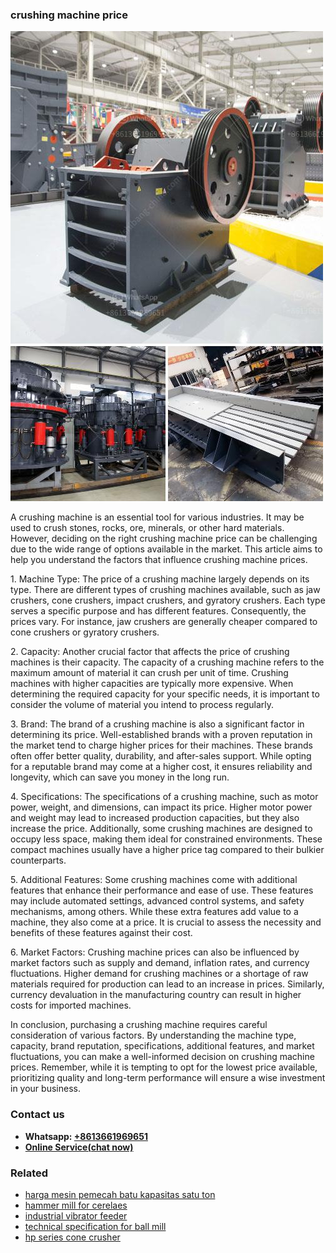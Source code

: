 <h3>crushing machine price</h3><img src='1704791500.jpg' alt=''><p>A crushing machine is an essential tool for various industries. It may be used to crush stones, rocks, ore, minerals, or other hard materials. However, deciding on the right crushing machine price can be challenging due to the wide range of options available in the market. This article aims to help you understand the factors that influence crushing machine prices.</p><p>1. Machine Type: The price of a crushing machine largely depends on its type. There are different types of crushing machines available, such as jaw crushers, cone crushers, impact crushers, and gyratory crushers. Each type serves a specific purpose and has different features. Consequently, the prices vary. For instance, jaw crushers are generally cheaper compared to cone crushers or gyratory crushers.</p><p>2. Capacity: Another crucial factor that affects the price of crushing machines is their capacity. The capacity of a crushing machine refers to the maximum amount of material it can crush per unit of time. Crushing machines with higher capacities are typically more expensive. When determining the required capacity for your specific needs, it is important to consider the volume of material you intend to process regularly.</p><p>3. Brand: The brand of a crushing machine is also a significant factor in determining its price. Well-established brands with a proven reputation in the market tend to charge higher prices for their machines. These brands often offer better quality, durability, and after-sales support. While opting for a reputable brand may come at a higher cost, it ensures reliability and longevity, which can save you money in the long run.</p><p>4. Specifications: The specifications of a crushing machine, such as motor power, weight, and dimensions, can impact its price. Higher motor power and weight may lead to increased production capacities, but they also increase the price. Additionally, some crushing machines are designed to occupy less space, making them ideal for constrained environments. These compact machines usually have a higher price tag compared to their bulkier counterparts.</p><p>5. Additional Features: Some crushing machines come with additional features that enhance their performance and ease of use. These features may include automated settings, advanced control systems, and safety mechanisms, among others. While these extra features add value to a machine, they also come at a price. It is crucial to assess the necessity and benefits of these features against their cost.</p><p>6. Market Factors: Crushing machine prices can also be influenced by market factors such as supply and demand, inflation rates, and currency fluctuations. Higher demand for crushing machines or a shortage of raw materials required for production can lead to an increase in prices. Similarly, currency devaluation in the manufacturing country can result in higher costs for imported machines.</p><p>In conclusion, purchasing a crushing machine requires careful consideration of various factors. By understanding the machine type, capacity, brand reputation, specifications, additional features, and market fluctuations, you can make a well-informed decision on crushing machine prices. Remember, while it is tempting to opt for the lowest price available, prioritizing quality and long-term performance will ensure a wise investment in your business.</p><h3>Contact us</h3><ul><li><strong>Whatsapp:&nbsp;<a href="https://wa.me/8613661969651">+8613661969651</a></strong></li><li><a href="https://swt.shibang-china.com/?git&amp;zhl&amp;crushing machine price"><strong>Online Service(chat now)</strong></a></li></ul><h3>Related</h3><ul><li><a href='harga mesin pemecah batu kapasitas satu ton.md'>harga mesin pemecah batu kapasitas satu ton</a></li><li><a href='hammer mill for cerelaes.md'>hammer mill for cerelaes</a></li><li><a href='industrial vibrator feeder.md'>industrial vibrator feeder</a></li><li><a href='technical specification for ball mill.md'>technical specification for ball mill</a></li><li><a href='hp series cone crusher.md'>hp series cone crusher</a></li></ul>